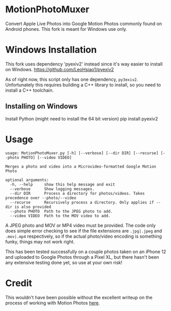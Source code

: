 MotionPhotoMuxer
================

Convert Apple Live Photos into Google Motion Photos commonly found on Android phones. This fork is meant for Windows use only.

# Windows Installation

This fork uses dependency 'pyexiv2' instead since it's way easier to install on Windows. https://github.com/LeoHsiao1/pyexiv2

As of right now, this script only has one dependency, `py3exiv2`. Unfortunately
this requires building a C++ library to install, so you need to install a C++ toolchain.


## Installing on Windows

Install Python (might need to install the 64 bit version)
pip install pyexiv2


# Usage

~~~
usage: MotionPhotoMuxer.py [-h] [--verbose] [--dir DIR] [--recurse] [--photo PHOTO] [--video VIDEO]

Merges a photo and video into a Microvideo-formatted Google Motion Photo

optional arguments:
  -h, --help     show this help message and exit
  --verbose      Show logging messages.
  --dir DIR      Process a directory for photos/videos. Takes precedence over --photo/--video
  --recurse      Recursively process a directory. Only applies if --dir is also provided
  --photo PHOTO  Path to the JPEG photo to add.
  --video VIDEO  Path to the MOV video to add.
~~~

A JPEG photo and MOV or MP4 video must be provided. The code only does simple
error checking to see if the file extensions are `.jpg|.jpeg` and `.mov|.mp4`
respectively, so if the actual photo/video encoding is something funky, things
may not work right.

This has been tested successfully on a couple photos taken on an iPhone 12 and
uploaded to Google Photos through a Pixel XL, but there hasn't been any
extensive testing done yet, so use at your own risk!

# Credit

This wouldn't have been possible without the excellent writeup on the process
of working with Motion Photos [here](https://medium.com/android-news/working-with-motion-photos-da0aa49b50c).
